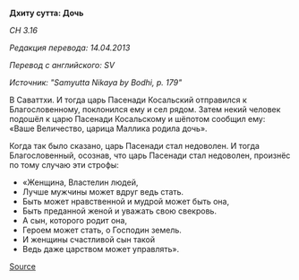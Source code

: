 **Дхиту сутта: Дочь**

_СН 3\.16_

_Редакция перевода: 14\.04\.2013_

_Перевод с английского: SV_

_Источник: "Samyutta Nikaya by Bodhi, p\. 179"_


В Саваттхи\. И тогда царь Пасенади Косальский отправился к Благословенному, поклонился ему и сел рядом\. Затем некий человек подошёл к царю Пасенади Косальскому и шёпотом сообщил ему: «Ваше Величество, царица Маллика родила дочь»\.

Когда так было сказано, царь Пасенади стал недоволен\. И тогда Благословенный, осознав, что царь Пасенади стал недоволен, произнёс по тому случаю эти строфы:

* «Женщина, Властелин людей,
* Лучше мужчины может вдруг ведь стать\.
* Быть может нравственной и мудрой может быть она,
* Быть преданной женой и уважать свою свекровь\.
* А сын, которого родит она,
* Героем может стать, о Господин земель\.
* И женщины счастливой сын такой
* Ведь даже царством может управлять»\.

[Source](https://www\.theravada\.ru/Teaching/Canon/Suttanta/Texts/sn3_16\-dhitu\-sutta\-sv\.htm)